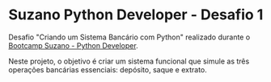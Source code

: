 # Suzano Python Developer - Desafio 1

Desafio "Criando um Sistema Bancário com Python" realizado durante o [Bootcamp Suzano - Python Developer](https://www.dio.me/bootcamp/suzano-python-developer).

Neste projeto, o objetivo é criar um sistema funcional que simule as três operações bancárias essenciais: depósito, saque e extrato.
